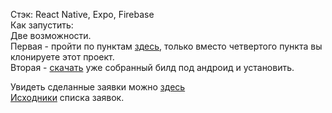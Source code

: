 Стэк: React Native, Expo, Firebase  
Как запустить:  
Две возможности.  
Первая - пройти по пунктам [здесь](https://expo.io/learn), только вместо четвертого пункта вы клонируете этот проект.  
Вторая - [скачать](https://exp-shell-app-assets.s3.us-west-1.amazonaws.com/android/%40maximboychenko/project-zero-38de39bfaedd47168abbd7249fff6d2f-signed.apk) уже собранный билд под андроид и установить.

Увидеть сделанные заявки можно [здесь](https://sa1dai.github.io/project-zero-admin-panel-2/)  
[Исходники](https://github.com/sa1dai/project-zero-admin-panel) списка заявок.
